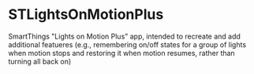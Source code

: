 # STLightsOnMotionPlus
SmartThings "Lights on Motion Plus" app, intended to recreate and add additional featueres (e.g., remembering on/off states for a group of lights when motion stops and restoring it when motion resumes, rather than turning all back on)
